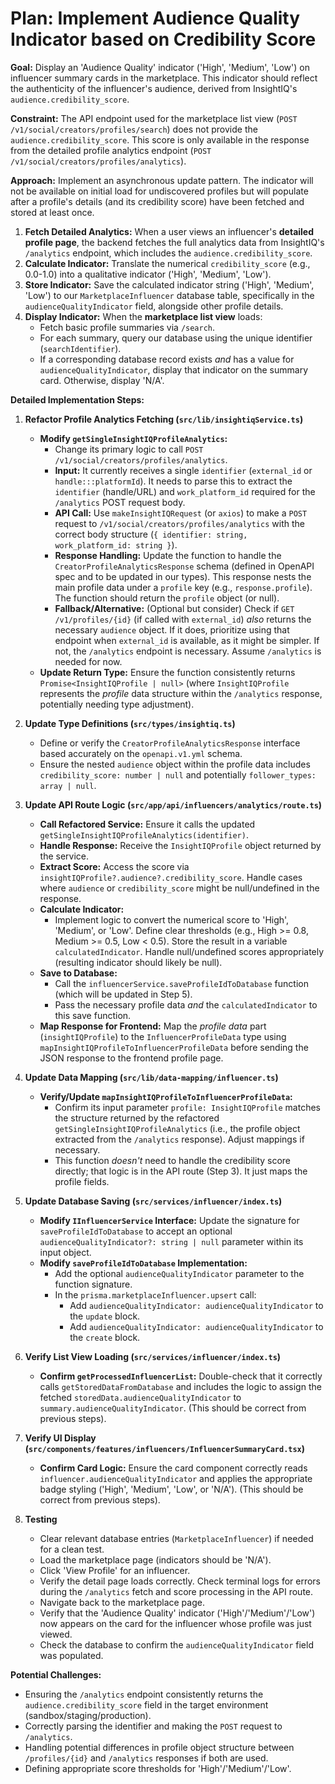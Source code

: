 # Plan: Implement Audience Quality Indicator based on Credibility Score

**Goal:** Display an 'Audience Quality' indicator ('High', 'Medium', 'Low') on influencer summary cards in the marketplace. This indicator should reflect the authenticity of the influencer's audience, derived from InsightIQ's `audience.credibility_score`.

**Constraint:** The API endpoint used for the marketplace list view (`POST /v1/social/creators/profiles/search`) does not provide the `audience.credibility_score`. This score is only available in the response from the detailed profile analytics endpoint (`POST /v1/social/creators/profiles/analytics`).

**Approach:** Implement an asynchronous update pattern. The indicator will not be available on initial load for undiscovered profiles but will populate after a profile's details (and its credibility score) have been fetched and stored at least once.

1.  **Fetch Detailed Analytics:** When a user views an influencer's **detailed profile page**, the backend fetches the full analytics data from InsightIQ's `/analytics` endpoint, which includes the `audience.credibility_score`.
2.  **Calculate Indicator:** Translate the numerical `credibility_score` (e.g., 0.0-1.0) into a qualitative indicator ('High', 'Medium', 'Low').
3.  **Store Indicator:** Save the calculated indicator string ('High', 'Medium', 'Low') to our `MarketplaceInfluencer` database table, specifically in the `audienceQualityIndicator` field, alongside other profile details.
4.  **Display Indicator:** When the **marketplace list view** loads:
    - Fetch basic profile summaries via `/search`.
    - For each summary, query our database using the unique identifier (`searchIdentifier`).
    - If a corresponding database record exists _and_ has a value for `audienceQualityIndicator`, display that indicator on the summary card. Otherwise, display 'N/A'.

**Detailed Implementation Steps:**

1.  **Refactor Profile Analytics Fetching (`src/lib/insightiqService.ts`)**

    - **Modify `getSingleInsightIQProfileAnalytics`:**
      - Change its primary logic to call `POST /v1/social/creators/profiles/analytics`.
      - **Input:** It currently receives a single `identifier` (`external_id` or `handle:::platformId`). It needs to parse this to extract the `identifier` (handle/URL) and `work_platform_id` required for the `/analytics` POST request body.
      - **API Call:** Use `makeInsightIQRequest` (or `axios`) to make a `POST` request to `/v1/social/creators/profiles/analytics` with the correct body structure (`{ identifier: string, work_platform_id: string }`).
      - **Response Handling:** Update the function to handle the `CreatorProfileAnalyticsResponse` schema (defined in OpenAPI spec and to be updated in our types). This response nests the main profile data under a `profile` key (e.g., `response.profile`). The function should return the `profile` object (or null).
      - **Fallback/Alternative:** (Optional but consider) Check if `GET /v1/profiles/{id}` (if called with `external_id`) _also_ returns the necessary `audience` object. If it does, prioritize using that endpoint when `external_id` is available, as it might be simpler. If not, the `/analytics` endpoint is necessary. Assume `/analytics` is needed for now.
    - **Update Return Type:** Ensure the function consistently returns `Promise<InsightIQProfile | null>` (where `InsightIQProfile` represents the _profile_ data structure within the `/analytics` response, potentially needing type adjustment).

2.  **Update Type Definitions (`src/types/insightiq.ts`)**

    - Define or verify the `CreatorProfileAnalyticsResponse` interface based accurately on the `openapi.v1.yml` schema.
    - Ensure the nested `audience` object within the profile data includes `credibility_score: number | null` and potentially `follower_types: array | null`.

3.  **Update API Route Logic (`src/app/api/influencers/analytics/route.ts`)**

    - **Call Refactored Service:** Ensure it calls the updated `getSingleInsightIQProfileAnalytics(identifier)`.
    - **Handle Response:** Receive the `InsightIQProfile` object returned by the service.
    - **Extract Score:** Access the score via `insightIQProfile?.audience?.credibility_score`. Handle cases where `audience` or `credibility_score` might be null/undefined in the response.
    - **Calculate Indicator:**
      - Implement logic to convert the numerical score to 'High', 'Medium', or 'Low'. Define clear thresholds (e.g., High >= 0.8, Medium >= 0.5, Low < 0.5). Store the result in a variable `calculatedIndicator`. Handle null/undefined scores appropriately (resulting indicator should likely be null).
    - **Save to Database:**
      - Call the `influencerService.saveProfileIdToDatabase` function (which will be updated in Step 5).
      - Pass the necessary profile data _and_ the `calculatedIndicator` to this save function.
    - **Map Response for Frontend:** Map the _profile data_ part (`insightIQProfile`) to the `InfluencerProfileData` type using `mapInsightIQProfileToInfluencerProfileData` before sending the JSON response to the frontend profile page.

4.  **Update Data Mapping (`src/lib/data-mapping/influencer.ts`)**

    - **Verify/Update `mapInsightIQProfileToInfluencerProfileData`:**
      - Confirm its input parameter `profile: InsightIQProfile` matches the structure returned by the refactored `getSingleInsightIQProfileAnalytics` (i.e., the profile object extracted from the `/analytics` response). Adjust mappings if necessary.
      - This function _doesn't_ need to handle the credibility score directly; that logic is in the API route (Step 3). It just maps the profile fields.

5.  **Update Database Saving (`src/services/influencer/index.ts`)**

    - **Modify `IInfluencerService` Interface:** Update the signature for `saveProfileIdToDatabase` to accept an optional `audienceQualityIndicator?: string | null` parameter within its input object.
    - **Modify `saveProfileIdToDatabase` Implementation:**
      - Add the optional `audienceQualityIndicator` parameter to the function signature.
      - In the `prisma.marketplaceInfluencer.upsert` call:
        - Add `audienceQualityIndicator: audienceQualityIndicator` to the `update` block.
        - Add `audienceQualityIndicator: audienceQualityIndicator` to the `create` block.

6.  **Verify List View Loading (`src/services/influencer/index.ts`)**

    - **Confirm `getProcessedInfluencerList`:** Double-check that it correctly calls `getStoredDataFromDatabase` and includes the logic to assign the fetched `storedData.audienceQualityIndicator` to `summary.audienceQualityIndicator`. (This should be correct from previous steps).

7.  **Verify UI Display (`src/components/features/influencers/InfluencerSummaryCard.tsx`)**

    - **Confirm Card Logic:** Ensure the card component correctly reads `influencer.audienceQualityIndicator` and applies the appropriate badge styling ('High', 'Medium', 'Low', or 'N/A'). (This should be correct from previous steps).

8.  **Testing**
    - Clear relevant database entries (`MarketplaceInfluencer`) if needed for a clean test.
    - Load the marketplace page (indicators should be 'N/A').
    - Click 'View Profile' for an influencer.
    - Verify the detail page loads correctly. Check terminal logs for errors during the `/analytics` fetch and score processing in the API route.
    - Navigate back to the marketplace page.
    - Verify that the 'Audience Quality' indicator ('High'/'Medium'/'Low') now appears on the card for the influencer whose profile was just viewed.
    - Check the database to confirm the `audienceQualityIndicator` field was populated.

**Potential Challenges:**

- Ensuring the `/analytics` endpoint consistently returns the `audience.credibility_score` field in the target environment (sandbox/staging/production).
- Correctly parsing the identifier and making the `POST` request to `/analytics`.
- Handling potential differences in profile object structure between `/profiles/{id}` and `/analytics` responses if both are used.
- Defining appropriate score thresholds for 'High'/'Medium'/'Low'.

